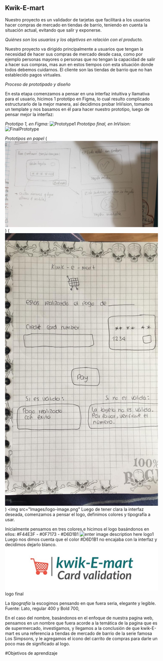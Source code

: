 ## Kwik-E-mart

Nuestro proyecto es un validador de tarjetas que facilitará a los usuarios hacer compras de mercado en tiendas de barrio, teniendo en cuenta la situación actual, evitando que salir y exponerse. 

*Quiénes son los usuarios y los objetivos en relación con el producto.*

Nuestro proyecto va dirigido principalmente a usuarios que tengan la necesidad de hacer sus compras de mercado desde casa, como por ejemplo personas mayores o personas que no tengan la capacidad de salir a hacer sus compras, mas aun en estos tiempos con esta situación donde todos debemos cuidarnos. 
El cliente son las tiendas de barrio que no han establecido pagos virtuales.


*Proceso de prototipado y diseño*

En esta etapa comenzamos a pensar en una interfaz intuitiva y llamativa para el usuario, hicimos 1 prototipo en Figma, lo cual resulto complicado estructurarlo de la mejor manera, así decidimos probar InVision, tomamos un template y nos basamos en él para hacer nuestro prototipo, luego de pensar mejor la interfaz:


*Prototipo 1, en Figma:*
![Prototype1](<img src="./Images/Prototipo1.jpg"/>) 
*Prototipo final, en InVision:*
![FinalPrototype](<img src="./Images/sketch-image.png"/>)

*Prototipos en papel*
(<img src="./Images/Papel1.jpg"/>)
(<img src="./Images/Papel2.jpg"/>)
<img src="Images/logo-image.png"
Luego de tener clara la interfaz deseada, comenzamos a pensar el logo, definimos colores y tipografía a usar.

Inicialmente pensamos en tres colores,e hicimos el logo basándonos en ellos:
#F44E3F - #0F7173 - #D6D1B1 
![enter image description here](<img src="Images/logo1.jpg"/>) logo1
Luego nos dimos cuenta que el color  #D6D1B1  no encajaba con la interfaz y decidimos dejarlo blanco.
 <img src="Images/logo-image.png" alt="logo_image"/> logo final

La *tipografía* la escogimos pensando en que fuera seria, elegante y legible.
 Fuente: Lato, regular 400 y Bold 700,

En el caso del nombre, basándonos en el enfoque de nuestra pagina web, pensamos en un nombre que fuera acorde a la temática de la pagina que es de supermercado, investigamos, y llegamos a la conclusión de que kwik-E-mart  es una referencia a tiendas de mercado de barrio de la serie famosa Los Simpsons, y le agregamos el icono del carrito de compras para darle un poco mas de significado al logo.

#Objetivos de aprendizaje 
